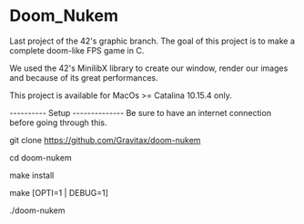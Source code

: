 # Doom_Nukem

Last project of the 42's graphic branch.
The goal of this project is to make a complete doom-like FPS game in C.

We used the 42's MinilibX library to create our window,
render our images and because of its great performances.

This project is available for MacOs >= Catalina 10.15.4 only.

---------- Setup --------------
Be sure to have an internet connection before going through this.


git clone https://github.com/Gravitax/doom-nukem

cd doom-nukem

make install

make [OPTI=1 | DEBUG=1]

./doom-nukem
